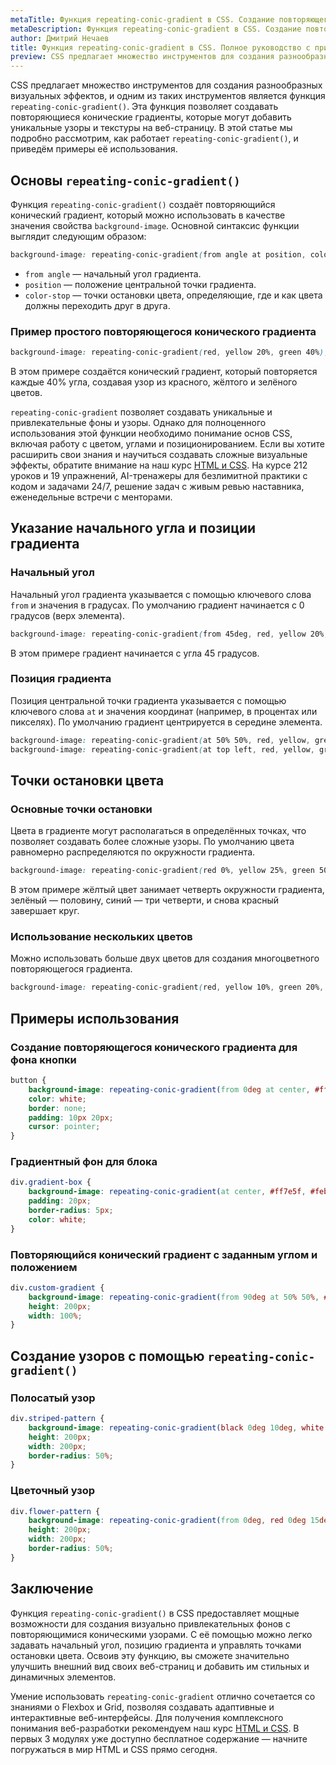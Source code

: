```yaml
---
metaTitle: Функция repeating-conic-gradient в CSS. Создание повторяющегося конического градиента
metaDescription: Функция repeating-conic-gradient в CSS. Создание повторяющегося конического градиента
author: Дмитрий Нечаев
title: Функция repeating-conic-gradient в CSS. Полное руководство с примерами
preview: CSS предлагает множество инструментов для создания разнообразных визуальных эффектов, и одним из таких инструментов является функция repeating-conic-gradient.
---
```


CSS предлагает множество инструментов для создания разнообразных визуальных эффектов, и одним из таких инструментов является функция `repeating-conic-gradient()`. Эта функция позволяет создавать повторяющиеся конические градиенты, которые могут добавить уникальные узоры и текстуры на веб-страницу. В этой статье мы подробно рассмотрим, как работает `repeating-conic-gradient()`, и приведём примеры её использования.

## Основы `repeating-conic-gradient()`

Функция `repeating-conic-gradient()` создаёт повторяющийся конический градиент, который можно использовать в качестве значения свойства `background-image`. Основной синтаксис функции выглядит следующим образом:

```css
background-image: repeating-conic-gradient(from angle at position, color-stop1, color-stop2, ...);

```

- `from angle` — начальный угол градиента.
- `position` — положение центральной точки градиента.
- `color-stop` — точки остановки цвета, определяющие, где и как цвета должны переходить друг в друга.

### Пример простого повторяющегося конического градиента

```css
background-image: repeating-conic-gradient(red, yellow 20%, green 40%);

```

В этом примере создаётся конический градиент, который повторяется каждые 40% угла, создавая узор из красного, жёлтого и зелёного цветов.

`repeating-conic-gradient` позволяет создавать уникальные и привлекательные фоны и узоры. Однако для полноценного использования этой функции необходимо понимание основ CSS, включая работу с цветом, углами и позиционированием. Если вы хотите расширить свои знания и научиться создавать сложные визуальные эффекты, обратите внимание на наш курс [HTML и CSS](https://purpleschool.ru/course/html-css?utm_source=knowledgebase&utm_medium=text&utm_campaign=funktsiia-repeating-conic-gradient-v-css-polnoe-rukovodstvo-s-primerami). На курсе 212 уроков и 19 упражнений, AI-тренажеры для безлимитной практики с кодом и задачами 24/7, решение задач с живым ревью наставника, еженедельные встречи с менторами.

## Указание начального угла и позиции градиента

### Начальный угол

Начальный угол градиента указывается с помощью ключевого слова `from` и значения в градусах. По умолчанию градиент начинается с 0 градусов (верх элемента).

```css
background-image: repeating-conic-gradient(from 45deg, red, yellow 20%, green 40%);

```

В этом примере градиент начинается с угла 45 градусов.

### Позиция градиента

Позиция центральной точки градиента указывается с помощью ключевого слова `at` и значения координат (например, в процентах или пикселях). По умолчанию градиент центрируется в середине элемента.

```css
background-image: repeating-conic-gradient(at 50% 50%, red, yellow, green);
background-image: repeating-conic-gradient(at top left, red, yellow, green);

```

## Точки остановки цвета

### Основные точки остановки

Цвета в градиенте могут располагаться в определённых точках, что позволяет создавать более сложные узоры. По умолчанию цвета равномерно распределяются по окружности градиента.

```css
background-image: repeating-conic-gradient(red 0%, yellow 25%, green 50%, blue 75%, red 100%);

```

В этом примере жёлтый цвет занимает четверть окружности градиента, зелёный — половину, синий — три четверти, и снова красный завершает круг.

### Использование нескольких цветов

Можно использовать больше двух цветов для создания многоцветного повторяющегося градиента.

```css
background-image: repeating-conic-gradient(red, yellow 10%, green 20%, blue 30%, purple 40%);

```

## Примеры использования

### Создание повторяющегося конического градиента для фона кнопки

```css
button {
    background-image: repeating-conic-gradient(from 0deg at center, #ff7e5f, #feb47b 10%, #ff7e5f 20%);
    color: white;
    border: none;
    padding: 10px 20px;
    cursor: pointer;
}

```

### Градиентный фон для блока

```css
div.gradient-box {
    background-image: repeating-conic-gradient(at center, #ff7e5f, #feb47b 10%, #ff7e5f 20%);
    padding: 20px;
    border-radius: 5px;
    color: white;
}

```

### Повторяющийся конический градиент с заданным углом и положением

```css
div.custom-gradient {
    background-image: repeating-conic-gradient(from 90deg at 50% 50%, #ff7e5f, #feb47b 10%, #ff7e5f 20%);
    height: 200px;
    width: 100%;
}

```

## Создание узоров с помощью `repeating-conic-gradient()`

### Полосатый узор

```css
div.striped-pattern {
    background-image: repeating-conic-gradient(black 0deg 10deg, white 10deg 20deg);
    height: 200px;
    width: 200px;
    border-radius: 50%;
}

```

### Цветочный узор

```css
div.flower-pattern {
    background-image: repeating-conic-gradient(from 0deg, red 0deg 15deg, yellow 15deg 30deg, green 30deg 45deg, blue 45deg 60deg, purple 60deg 75deg);
    height: 200px;
    width: 200px;
    border-radius: 50%;
}

```

## Заключение

Функция `repeating-conic-gradient()` в CSS предоставляет мощные возможности для создания визуально привлекательных фонов с повторяющимися коническими узорами. С её помощью можно легко задавать начальный угол, позицию градиента и управлять точками остановки цвета. Освоив эту функцию, вы сможете значительно улучшить внешний вид своих веб-страниц и добавить им стильных и динамичных элементов.

Умение использовать `repeating-conic-gradient` отлично сочетается со знаниями о Flexbox и Grid, позволяя создавать адаптивные и интерактивные веб-интерфейсы. Для получения комплексного понимания веб-разработки рекомендуем наш курс [HTML и CSS](https://purpleschool.ru/course/html-css?utm_source=knowledgebase&utm_medium=text&utm_campaign=funktsiia-repeating-conic-gradient-v-css-polnoe-rukovodstvo-s-primerami). В первых 3 модулях уже доступно бесплатное содержание — начните погружаться в мир HTML и CSS прямо сегодня.
